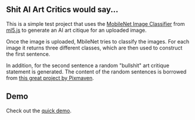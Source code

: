 ## Shit AI Art Critics would say...

This is a simple test project that uses the [MobileNet Image Classifier](https://ml5js.org/reference/api-ImageClassifier/) from [ml5.js](https://ml5js.org/) to generate an AI art citique for an uploaded image. 

Once the image is uploaded, MbileNet tries to classify the images. For each image it returns three different classes, which are then used to construct the first sentence.

In addition, for the second sentence a random "bullshit" art critique statement is generated. The content of the random sentences is borrowed from [this great project by Pixmaven](http://www.pixmaven.com/phrase_generator.html).

## Demo

Check out the [quick demo](https://alsino.github.io/schoolofmaa_code/myMobileNet_upload/). 
